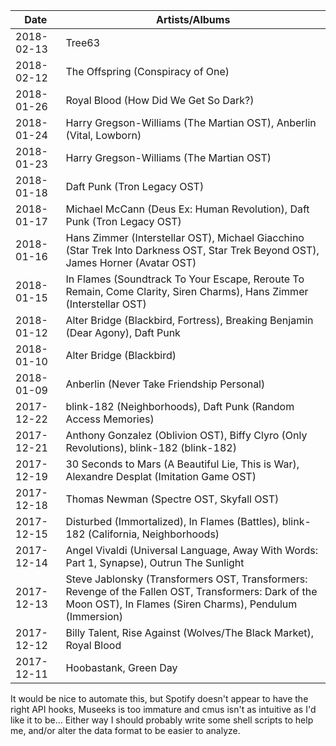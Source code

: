 | Date       | Artists/Albums |
| ---------- | -------------- |
| 2018-02-13 | Tree63 |
| 2018-02-12 | The Offspring (Conspiracy of One) |
| 2018-01-26 | Royal Blood (How Did We Get So Dark?) |
| 2018-01-24 | Harry Gregson-Williams (The Martian OST), Anberlin (Vital, Lowborn) |
| 2018-01-23 | Harry Gregson-Williams (The Martian OST) |
| 2018-01-18 | Daft Punk (Tron Legacy OST) |
| 2018-01-17 | Michael McCann (Deus Ex: Human Revolution), Daft Punk (Tron Legacy OST) |
| 2018-01-16 | Hans Zimmer (Interstellar OST), Michael Giacchino (Star Trek Into Darkness OST, Star Trek Beyond OST), James Horner (Avatar OST) |
| 2018-01-15 | In Flames (Soundtrack To Your Escape, Reroute To Remain, Come Clarity, Siren Charms), Hans Zimmer (Interstellar OST) |
| 2018-01-12 | Alter Bridge (Blackbird, Fortress), Breaking Benjamin (Dear Agony), Daft Punk |
| 2018-01-10 | Alter Bridge (Blackbird) |
| 2018-01-09 | Anberlin (Never Take Friendship Personal) |
| 2017-12-22 | blink-182 (Neighborhoods), Daft Punk (Random Access Memories) |
| 2017-12-21 | Anthony Gonzalez (Oblivion OST), Biffy Clyro (Only Revolutions), blink-182 (blink-182) |
| 2017-12-19 | 30 Seconds to Mars (A Beautiful Lie, This is War), Alexandre Desplat (Imitation Game OST) |
| 2017-12-18 | Thomas Newman (Spectre OST, Skyfall OST) |
| 2017-12-15 | Disturbed (Immortalized), In Flames (Battles), blink-182 (California, Neighborhoods) |
| 2017-12-14 | Angel Vivaldi (Universal Language, Away With Words: Part 1, Synapse), Outrun The Sunlight |
| 2017-12-13 | Steve Jablonsky (Transformers OST, Transformers: Revenge of the Fallen OST, Transformers: Dark of the Moon OST), In Flames (Siren Charms), Pendulum (Immersion) |
| 2017-12-12 | Billy Talent, Rise Against (Wolves/The Black Market), Royal Blood |
| 2017-12-11 | Hoobastank, Green Day |

It would be nice to automate this, but Spotify doesn't appear to have the right API hooks, Museeks is too immature and cmus isn't as intuitive as I'd like it to be...
Either way I should probably write some shell scripts to help me, and/or alter the data format to be easier to analyze.
